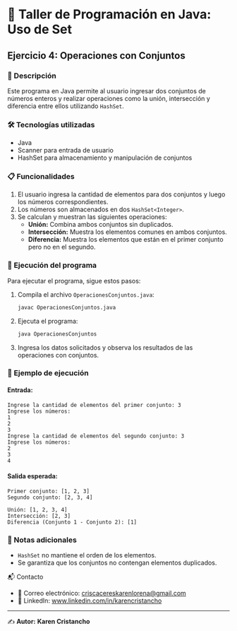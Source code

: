 # 🚀 Taller de Programación en Java: Uso de Set

## Ejercicio 4: Operaciones con Conjuntos

### 📌 Descripción
Este programa en Java permite al usuario ingresar dos conjuntos de números enteros y realizar operaciones como la unión, intersección y diferencia entre ellos utilizando `HashSet`.

### 🛠️ Tecnologías utilizadas
- Java
- Scanner para entrada de usuario
- HashSet para almacenamiento y manipulación de conjuntos

### 📋 Funcionalidades
1. El usuario ingresa la cantidad de elementos para dos conjuntos y luego los números correspondientes.
2. Los números son almacenados en dos `HashSet<Integer>`.
3. Se calculan y muestran las siguientes operaciones:
   - **Unión:** Combina ambos conjuntos sin duplicados.
   - **Intersección:** Muestra los elementos comunes en ambos conjuntos.
   - **Diferencia:** Muestra los elementos que están en el primer conjunto pero no en el segundo.

### 🚀 Ejecución del programa
Para ejecutar el programa, sigue estos pasos:
1. Compila el archivo `OperacionesConjuntos.java`:
   ```bash
   javac OperacionesConjuntos.java
   ```
2. Ejecuta el programa:
   ```bash
   java OperacionesConjuntos
   ```
3. Ingresa los datos solicitados y observa los resultados de las operaciones con conjuntos.

### 📌 Ejemplo de ejecución
#### Entrada:
```
Ingrese la cantidad de elementos del primer conjunto: 3
Ingrese los números:
1
2
3
Ingrese la cantidad de elementos del segundo conjunto: 3
Ingrese los números:
2
3
4
```

#### Salida esperada:
```
Primer conjunto: [1, 2, 3]
Segundo conjunto: [2, 3, 4]

Unión: [1, 2, 3, 4]
Intersección: [2, 3]
Diferencia (Conjunto 1 - Conjunto 2): [1]
```

### 📌 Notas adicionales
- `HashSet` no mantiene el orden de los elementos.
- Se garantiza que los conjuntos no contengan elementos duplicados.

📬 Contacto
- 📧 Correo electrónico: criscacereskarenlorena@gmail.com
- 💼 LinkedIn: www.linkedin.com/in/karencristancho

---
✍️ **Autor:** 
**Karen Cristancho**

